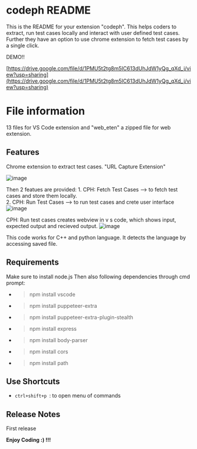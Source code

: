 # codeph README
This is the README for your extension "codeph". This helps coders to extract, run test cases locally and interact with user defined test cases. Further they have an option to use chrome extension to fetch test cases by a single click.

DEMO!!

[https://drive.google.com/file/d/1PMU5t2tg8m5IC613dUhJdW1yQg_qXd_j/view?usp=sharing](https://drive.google.com/file/d/1PMU5t2tg8m5IC613dUhJdW1yQg_qXd_j/view?usp=sharing)
# File information
13 files for VS Code extension and "web_eten" a zipped file for web extension.
## Features
Chrome extension to extract test cases. "URL Capture Extension"

![image](https://github.com/user-attachments/assets/9d9ed66e-e311-47c9-bc3f-969e474e12da)

Then 2 featues are provided:
    1. CPH: Fetch Test Cases   --> to fetch test cases and store them locally.														
    2. CPH: Run Test Cases   --> to run test cases and crete user interface
![image](https://github.com/user-attachments/assets/adc5bf6d-68a7-4870-a74a-738d199e2be6)

CPH: Run test cases creates webview in v s code, which shows input, expected output and recieved output.
![image](https://github.com/user-attachments/assets/1f3af34f-51b5-42ed-aa64-9571928b4565)

This code works for C++ and python language. It detects the language by accessing saved file.

## Requirements
Make sure to install node.js
Then also following dependencies through cmd prompt:
* > npm install vscode 
* > npm install puppeteer-extra 
* > npm install puppeteer-extra-plugin-stealth 
* > npm install express 
* > npm install body-parser 
* > npm install cors 
* > npm install path 

## Use Shortcuts

* `ctrl+shift+p `: to open menu of commands

## Release Notes
First release

**Enjoy Coding :)  !!!**


